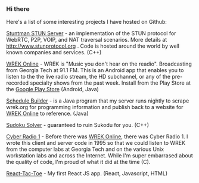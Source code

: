 ### Hi there 

Here's a list of some interesting projects I have hosted on Github:

[Stuntman STUN Server](https://github.com/jselbie/stunserver) - an implementation of the STUN protocol for WebRTC, P2P, VOIP, and NAT traversal scenarios. More details at http://www.stunprotocol.org . Code is hosted around the world by well known companies and services. (C++)

[WREK Online](https://github.com/jselbie/wrekonline) - WREK is "Music you don't hear on the readio". Broadcasting from Georgia Tech at 91.1 FM.  This is an Android app that enables you to listen to the the live radio stream, the HD subchannel, or any of the pre-recorded specialty shows from the past week. Install from the Play Store at the [Google Play Store](https://play.google.com/store/apps/details?id=com.selbie.wrek) (Android, Java)

[Schedule Builder](https://github.com/jselbie/ScheduleBuilder) - is a Java program that my server runs nightly to scrape wrek.org for programming information and publish back to a website for [WREK Online](https://github.com/jselbie/wrekonline) to reference. (Java)

[Sudoku Solver](https://github.com/jselbie/SudokuSolver) - guaranteed to ruin Sukodu for you. (C++)

[Cyber Radio 1](https://github.com/jselbie/CyberRadio1) - Before there was [WREK Online](https://github.com/jselbie/wrekonline), there was Cyber Radio 1. I wrote this client and server code in 1995 so that we could listen to WREK from the computer labs at Georgia Tech and on the various Unix workstation labs and across the Internet. While I'm super embarrased about the quality of code, I'm proud of what it did at the time (C).

[React-Tac-Toe](https://github.com/jselbie/React-Tac-Toe) - My first React JS app. (React, Javascript, HTML)








<!--
**jselbie/jselbie** is a ✨ _special_ ✨ repository because its `README.md` (this file) appears on your GitHub profile.

Here are some ideas to get you started:

- 🔭 I’m currently working on ...
- 🌱 I’m currently learning ...
- 👯 I’m looking to collaborate on ...
- 🤔 I’m looking for help with ...
- 💬 Ask me about ...
- 📫 How to reach me: ...
- 😄 Pronouns: ...
- ⚡ Fun fact: ...
-->
